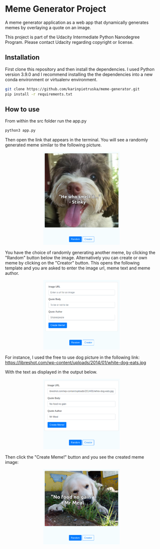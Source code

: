 # Meme Generator Project


A meme generator application as a web app that dynamically generates memes by overlaying a quote on an image. 

This project is part of the Udacity Intermediate Python Nanodegree Program.
Please contact Udacity regarding copyright or license. 


## Installation 

First clone this repository and then install the dependencies. I used Python version 3.9.0 and I recommend installing the the dependencies into a new conda environment or virtualenv environment. 

```bash
git clone https://github.com/karinpietruska/meme-generator.git
pip install -r requirements.txt

```

## How to use 

From within the src folder run the app.py

```bash
python3 app.py

```

Then open the link that appears in the terminal. 
You will see a randomly generated meme similar to the following picture. 

<p align="center">
<img src="./img/meme_example1.png" alt="Starting meme of meme-generator."
width="50%"></p>


You have the choice of randomly generating another meme, by clicking the "Random" button below the image. Alternatively you can create or own meme by clicking on the "Creator" button. 
This opens the following template and you are asked to enter the image url, meme text and meme author. 

<p align="center">
<img src="./img/meme_example2.png" alt="Meme generator with option to create own meme."
width="50%"></p>

For instance, I used the free to use dog picture in the following link: 
https://libreshot.com/wp-content/uploads/2014/01/white-dog-eats.jpg

With the text as displayed in the output below. 

<p align="center">
<img src="./img/meme_example3.png" alt="Meme generator with option to create own meme."
width="50%"></p>

Then click the "Create Meme!" button and you see the created meme image: 

<p align="center">
<img src="./img/meme_example4.png" alt="Meme generated with the creator option."
width="50%"></p>